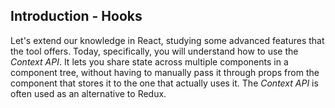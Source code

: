 ## Introduction - Hooks

Let's extend our knowledge in React, studying some advanced features that the tool offers. Today, specifically, you will understand how to use the *Context API*. It lets you share state across multiple components in a component tree, without having to manually pass it through props from the component that stores it to the one that actually uses it. The *Context API* is often used as an alternative to Redux.

